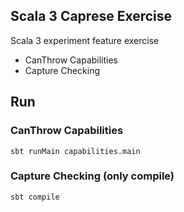 ## Scala 3 Caprese Exercise
Scala 3 experiment feature exercise
- CanThrow Capabilities
- Capture Checking

## Run
### CanThrow Capabilities
```shell
sbt runMain capabilities.main
```

### Capture Checking (only compile)
```shell
sbt compile
```